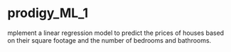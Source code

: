 # prodigy_ML_1
mplement a linear regression model to predict the prices of houses based on their square footage and the number of bedrooms and bathrooms.
